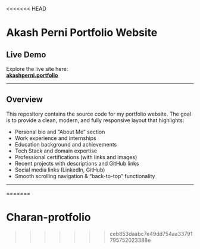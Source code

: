 <<<<<<< HEAD
# Akash Perni Portfolio Website

## Live Demo

Explore the live site here:  
**[akashperni.portfolio](https://akashperni.github.io/portfolio/)**

---

## Overview

This repository contains the source code for my portfolio website. The goal is to provide a clean, modern, and fully responsive layout that highlights:

- Personal bio and “About Me” section  
- Work experience and internships  
- Education background and achievements  
- Tech Stack and domain expertise  
- Professional certifications (with links and images)  
- Recent projects with descriptions and GitHub links  
- Social media links (LinkedIn, GitHub)  
- Smooth scrolling navigation & “back-to-top” functionality  

---
=======
# Charan-protfolio

  
      
>>>>>>> ceb853daabc7e49dd754aa33791795752023388e
